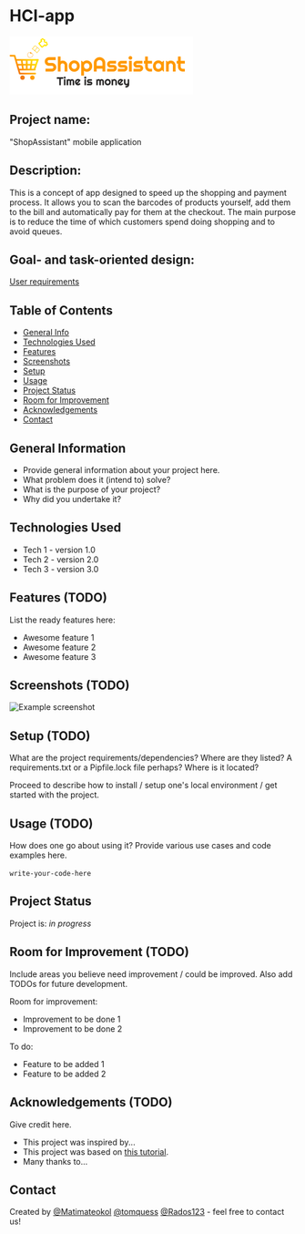 # HCI-app
![image](./trademarks/App_Logotype.png)

## Project name: 
"ShopAssistant" mobile application

## Description: 
This is a concept of app designed to speed up the shopping and payment process. It allows you to scan the barcodes of products yourself, add them to the bill and automatically pay for them at the checkout.
The main purpose is to reduce the time of which customers spend doing shopping and to avoid queues.

## Goal- and task-oriented design:
[User requirements](./Aplikacja.docx.pdf)

## Table of Contents
* [General Info](#general-information)
* [Technologies Used](#technologies-used)
* [Features](#features)
* [Screenshots](#screenshots)
* [Setup](#setup)
* [Usage](#usage)
* [Project Status](#project-status)
* [Room for Improvement](#room-for-improvement)
* [Acknowledgements](#acknowledgements)
* [Contact](#contact)
<!-- * [License](#license) -->


## General Information
- Provide general information about your project here.
- What problem does it (intend to) solve?
- What is the purpose of your project?
- Why did you undertake it?
<!-- You don't have to answer all the questions - just the ones relevant to your project. -->


## Technologies Used
- Tech 1 - version 1.0
- Tech 2 - version 2.0
- Tech 3 - version 3.0


## Features (TODO)
List the ready features here:
- Awesome feature 1
- Awesome feature 2
- Awesome feature 3


## Screenshots (TODO)
![Example screenshot](./img/screenshot.png)
<!-- If you have screenshots you'd like to share, include them here. -->


## Setup (TODO)
What are the project requirements/dependencies? Where are they listed? A requirements.txt or a Pipfile.lock file perhaps? Where is it located?

Proceed to describe how to install / setup one's local environment / get started with the project.


## Usage (TODO)
How does one go about using it?
Provide various use cases and code examples here.

`write-your-code-here`


## Project Status
Project is: _in progress_


## Room for Improvement (TODO)
Include areas you believe need improvement / could be improved. Also add TODOs for future development.

Room for improvement:
- Improvement to be done 1
- Improvement to be done 2

To do:
- Feature to be added 1
- Feature to be added 2


## Acknowledgements (TODO)
Give credit here.
- This project was inspired by...
- This project was based on [this tutorial](https://www.example.com).
- Many thanks to...


## Contact
Created by [@Matimateokol](https://github.com/Matimateokol) [@tomquess](https://github.com/tomquess) [@Rados123](https://github.com/Rados123) - feel free to contact us!
